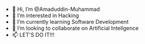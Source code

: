 - 👋 Hi, I’m @Amaduddin-Muhammad
- 👀 I’m interested in Hacking
- 🌱 I’m currently learning Software Development
- 💞️ I’m looking to collaborate on Artificial Intellgence
- 📫 LET'S DO IT!!!

<!---
Amaduddin-Muhammad/Amaduddin-Muhammad is a ✨ special ✨ repository because its `README.md` (this file) appears on your GitHub profile.
You can click the Preview link to take a look at your changes.
--->
